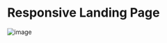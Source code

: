 # Responsive Landing Page
![image](https://github.com/AhmedEssam01/CodeAlpha_AgeCalculator/assets/58954036/6ad10bbf-2bdc-4141-b242-b2f1a750de0b)

